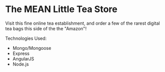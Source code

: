 # The MEAN Little Tea Store

Visit this fine online tea establishment, and order a few of the rarest digital tea bags this side of the the "Amazon"!

Technologies Used:
* Mongo/Mongoose
* Express
* AngularJS
* Node.js
